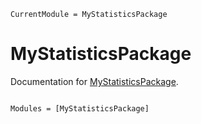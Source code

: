 ```@meta
CurrentModule = MyStatisticsPackage
```

# MyStatisticsPackage

Documentation for [MyStatisticsPackage](https://github.com/emanuel-kopp/MyStatisticsPackage.jl).

```@index
```

```@autodocs
Modules = [MyStatisticsPackage]
```
